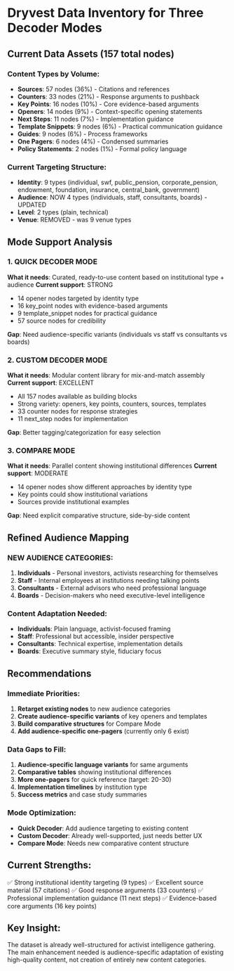 # Dryvest Data Inventory for Three Decoder Modes

## Current Data Assets (157 total nodes)

### Content Types by Volume:
- **Sources**: 57 nodes (36%) - Citations and references
- **Counters**: 33 nodes (21%) - Response arguments to pushback
- **Key Points**: 16 nodes (10%) - Core evidence-based arguments
- **Openers**: 14 nodes (9%) - Context-specific opening statements
- **Next Steps**: 11 nodes (7%) - Implementation guidance
- **Template Snippets**: 9 nodes (6%) - Practical communication guidance
- **Guides**: 9 nodes (6%) - Process frameworks
- **One Pagers**: 6 nodes (4%) - Condensed summaries
- **Policy Statements**: 2 nodes (1%) - Formal policy language

### Current Targeting Structure:
- **Identity**: 9 types (individual, swf, public_pension, corporate_pension, endowment, foundation, insurance, central_bank, government)
- **Audience**: NOW 4 types (individuals, staff, consultants, boards) - UPDATED
- **Level**: 2 types (plain, technical)
- **Venue**: REMOVED - was 9 venue types

## Mode Support Analysis

### 1. QUICK DECODER MODE
**What it needs**: Curated, ready-to-use content based on institutional type + audience
**Current support**: STRONG
- 14 opener nodes targeted by identity type
- 16 key_point nodes with evidence-based arguments
- 9 template_snippet nodes for practical guidance
- 57 source nodes for credibility

**Gap**: Need audience-specific variants (individuals vs staff vs consultants vs boards)

### 2. CUSTOM DECODER MODE
**What it needs**: Modular content library for mix-and-match assembly
**Current support**: EXCELLENT
- All 157 nodes available as building blocks
- Strong variety: openers, key points, counters, sources, templates
- 33 counter nodes for response strategies
- 11 next_step nodes for implementation

**Gap**: Better tagging/categorization for easy selection

### 3. COMPARE MODE
**What it needs**: Parallel content showing institutional differences
**Current support**: MODERATE
- 14 opener nodes show different approaches by identity type
- Key points could show institutional variations
- Sources provide institutional examples

**Gap**: Need explicit comparative structure, side-by-side content

## Refined Audience Mapping

### NEW AUDIENCE CATEGORIES:
1. **Individuals** - Personal investors, activists researching for themselves
2. **Staff** - Internal employees at institutions needing talking points
3. **Consultants** - External advisors who need professional language
4. **Boards** - Decision-makers who need executive-level intelligence

### Content Adaptation Needed:
- **Individuals**: Plain language, activist-focused framing
- **Staff**: Professional but accessible, insider perspective
- **Consultants**: Technical expertise, implementation details
- **Boards**: Executive summary style, fiduciary focus

## Recommendations

### Immediate Priorities:
1. **Retarget existing nodes** to new audience categories
2. **Create audience-specific variants** of key openers and templates
3. **Build comparative structures** for Compare Mode
4. **Add audience-specific one-pagers** (currently only 6 exist)

### Data Gaps to Fill:
1. **Audience-specific language variants** for same arguments
2. **Comparative tables** showing institutional differences
3. **More one-pagers** for quick reference (target: 20-30)
4. **Implementation timelines** by institution type
5. **Success metrics** and case study summaries

### Mode Optimization:
- **Quick Decoder**: Add audience targeting to existing content
- **Custom Decoder**: Already well-supported, just needs better UX
- **Compare Mode**: Needs new comparative content structure

## Current Strengths:
✅ Strong institutional identity targeting (9 types)
✅ Excellent source material (57 citations)
✅ Good response arguments (33 counters)
✅ Professional implementation guidance (11 next steps)
✅ Evidence-based core arguments (16 key points)

## Key Insight:
The dataset is already well-structured for activist intelligence gathering. The main enhancement needed is audience-specific adaptation of existing high-quality content, not creation of entirely new content categories.